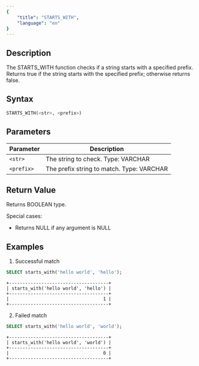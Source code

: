 ```yaml
---
{
    "title": "STARTS_WITH",
    "language": "en"
}
---
```


## Description

The STARTS_WITH function checks if a string starts with a specified prefix. Returns true if the string starts with the specified prefix; otherwise returns false.

## Syntax

```sql
STARTS_WITH(<str>, <prefix>)
```

## Parameters
| Parameter | Description                               |
| --------- | ----------------------------------------- |
| `<str>` | The string to check. Type: VARCHAR        |
| `<prefix>` | The prefix string to match. Type: VARCHAR |

## Return Value

Returns BOOLEAN type.

Special cases:
- Returns NULL if any argument is NULL

## Examples

1. Successful match
```sql
SELECT starts_with('hello world', 'hello');
```
```text
+-------------------------------------+
| starts_with('hello world', 'hello') |
+-------------------------------------+
|                                   1 |
+-------------------------------------+
```

2. Failed match
```sql
SELECT starts_with('hello world', 'world');
```
```text
+-------------------------------------+
| starts_with('hello world', 'world') |
+-------------------------------------+
|                                   0 |
+-------------------------------------+
```